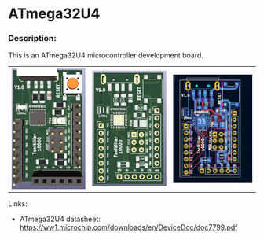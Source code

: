 # ATmega32U4

### Description:
This is an ATmega32U4 microcontroller development board.

<table>
  <tr>
    <td><img src="https://github.com/Tonikiller10000/AT90USB162/blob/main/AT90USB162_Pictures/1.png"/></td>
    <td><img src="https://github.com/Tonikiller10000/AT90USB162/blob/main/AT90USB162_Pictures/4.png"/></td>
    <td><img src="https://github.com/Tonikiller10000/AT90USB162/blob/main/AT90USB162_Pictures/3.png"/></td>
  </tr>
 </table>



Links:
- ATmega32U4 datasheet: https://ww1.microchip.com/downloads/en/DeviceDoc/doc7799.pdf





